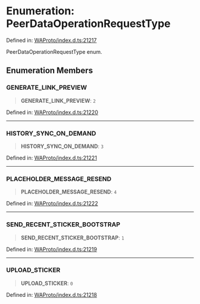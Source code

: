 # Enumeration: PeerDataOperationRequestType

Defined in: [WAProto/index.d.ts:21217](https://github.com/Fokusdotid/Baileys/blob/982cc5b3c62bfc7b56d2f8f8427b6c1a2dda856f/WAProto/index.d.ts#L21217)

PeerDataOperationRequestType enum.

## Enumeration Members

### GENERATE\_LINK\_PREVIEW

> **GENERATE\_LINK\_PREVIEW**: `2`

Defined in: [WAProto/index.d.ts:21220](https://github.com/Fokusdotid/Baileys/blob/982cc5b3c62bfc7b56d2f8f8427b6c1a2dda856f/WAProto/index.d.ts#L21220)

***

### HISTORY\_SYNC\_ON\_DEMAND

> **HISTORY\_SYNC\_ON\_DEMAND**: `3`

Defined in: [WAProto/index.d.ts:21221](https://github.com/Fokusdotid/Baileys/blob/982cc5b3c62bfc7b56d2f8f8427b6c1a2dda856f/WAProto/index.d.ts#L21221)

***

### PLACEHOLDER\_MESSAGE\_RESEND

> **PLACEHOLDER\_MESSAGE\_RESEND**: `4`

Defined in: [WAProto/index.d.ts:21222](https://github.com/Fokusdotid/Baileys/blob/982cc5b3c62bfc7b56d2f8f8427b6c1a2dda856f/WAProto/index.d.ts#L21222)

***

### SEND\_RECENT\_STICKER\_BOOTSTRAP

> **SEND\_RECENT\_STICKER\_BOOTSTRAP**: `1`

Defined in: [WAProto/index.d.ts:21219](https://github.com/Fokusdotid/Baileys/blob/982cc5b3c62bfc7b56d2f8f8427b6c1a2dda856f/WAProto/index.d.ts#L21219)

***

### UPLOAD\_STICKER

> **UPLOAD\_STICKER**: `0`

Defined in: [WAProto/index.d.ts:21218](https://github.com/Fokusdotid/Baileys/blob/982cc5b3c62bfc7b56d2f8f8427b6c1a2dda856f/WAProto/index.d.ts#L21218)
